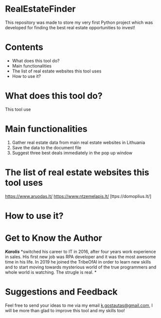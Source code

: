# RealEstateFinder
This repository was made to store my very first Python project which was developed for finding the best real estate opportunities to invest!

# Contents
- What does this tool do?
- Main functionalities
- The list of real estate websites this tool uses
- How to use it?

# What does this tool do?
This tool use


# Main functionalities
1. Gather real estate data from main real estate websites in Lithuania
2. Save the data to the document file
3. Suggest three best deals immediately in the pop up window

# The list of real estate websites this tool uses
https://www.aruodas.lt/
https://www.ntzemelapis.lt/
[ttps://domoplius.lt/]

# How to use it?

# Get to Know the Author
***Karolis*** *switched his career to IT in 2016, after four years work experience in sales. His first new job was RPA developer and it was the most awesome time in his life. In 2019 he joined the TribeOfAI in order to learn new skills and to start moving towards mysterious world of the true programmers and whole world is watching. The strugle is real. *

# Suggestions and Feedback
Feel free to send your ideas to me via my email k.gostautas@gmail.com, I will be more than glad to improve this tool and my skills too!
